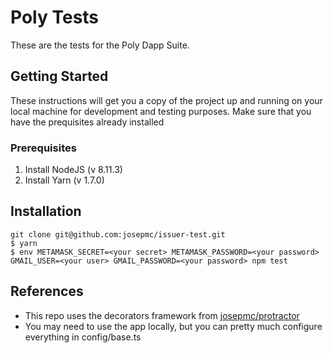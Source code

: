 # Poly Tests

These are the tests for the Poly Dapp Suite.

## Getting Started

These instructions will get you a copy of the project up and running on your local machine for development and testing purposes. Make sure that you have the prequisites already installed

### Prerequisites

1. Install NodeJS (v 8.11.3)
2. Install Yarn (v 1.7.0)

## Installation

```
git clone git@github.com:josepmc/issuer-test.git
$ yarn
$ env METAMASK_SECRET=<your secret> METAMASK_PASSWORD=<your password> GMAIL_USER=<your user> GMAIL_PASSWORD=<your password> npm test
```


## References

* This repo uses the decorators framework from [josepmc/protractor](https://github.com/josepmc/protractor)
* You may need to use the app locally, but you can pretty much configure everything in config/base.ts
